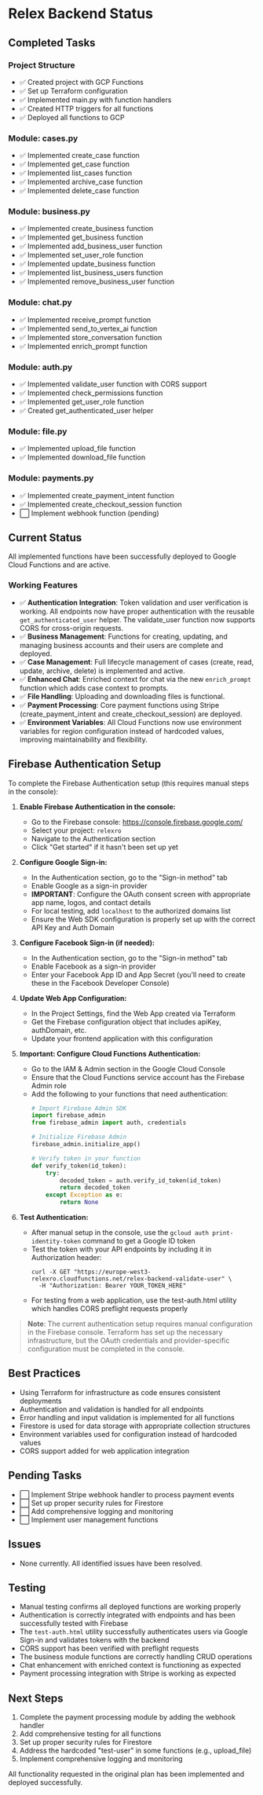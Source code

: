 # Relex Backend Status

## Completed Tasks

### Project Structure
- ✅ Created project with GCP Functions
- ✅ Set up Terraform configuration
- ✅ Implemented main.py with function handlers
- ✅ Created HTTP triggers for all functions
- ✅ Deployed all functions to GCP

### Module: cases.py
- ✅ Implemented create_case function
- ✅ Implemented get_case function
- ✅ Implemented list_cases function 
- ✅ Implemented archive_case function
- ✅ Implemented delete_case function

### Module: business.py
- ✅ Implemented create_business function
- ✅ Implemented get_business function
- ✅ Implemented add_business_user function
- ✅ Implemented set_user_role function
- ✅ Implemented update_business function
- ✅ Implemented list_business_users function
- ✅ Implemented remove_business_user function

### Module: chat.py
- ✅ Implemented receive_prompt function
- ✅ Implemented send_to_vertex_ai function
- ✅ Implemented store_conversation function
- ✅ Implemented enrich_prompt function

### Module: auth.py  
- ✅ Implemented validate_user function with CORS support
- ✅ Implemented check_permissions function
- ✅ Implemented get_user_role function
- ✅ Created get_authenticated_user helper

### Module: file.py
- ✅ Implemented upload_file function
- ✅ Implemented download_file function

### Module: payments.py
- ✅ Implemented create_payment_intent function
- ✅ Implemented create_checkout_session function
- ⬜ Implement webhook function (pending)

## Current Status

All implemented functions have been successfully deployed to Google Cloud Functions and are active.

### Working Features
- ✅ **Authentication Integration**: Token validation and user verification is working. All endpoints now have proper authentication with the reusable `get_authenticated_user` helper. The validate_user function now supports CORS for cross-origin requests.
- ✅ **Business Management**: Functions for creating, updating, and managing business accounts and their users are complete and deployed.
- ✅ **Case Management**: Full lifecycle management of cases (create, read, update, archive, delete) is implemented and active.
- ✅ **Enhanced Chat**: Enriched context for chat via the new `enrich_prompt` function which adds case context to prompts.
- ✅ **File Handling**: Uploading and downloading files is functional.
- ✅ **Payment Processing**: Core payment functions using Stripe (create_payment_intent and create_checkout_session) are deployed.
- ✅ **Environment Variables**: All Cloud Functions now use environment variables for region configuration instead of hardcoded values, improving maintainability and flexibility.

## Firebase Authentication Setup

To complete the Firebase Authentication setup (this requires manual steps in the console):

1. **Enable Firebase Authentication in the console:**
   - Go to the Firebase console: https://console.firebase.google.com/
   - Select your project: `relexro`
   - Navigate to the Authentication section
   - Click "Get started" if it hasn't been set up yet

2. **Configure Google Sign-in:**
   - In the Authentication section, go to the "Sign-in method" tab
   - Enable Google as a sign-in provider
   - **IMPORTANT**: Configure the OAuth consent screen with appropriate app name, logos, and contact details
   - For local testing, add `localhost` to the authorized domains list
   - Ensure the Web SDK configuration is properly set up with the correct API Key and Auth Domain

3. **Configure Facebook Sign-in (if needed):**
   - In the Authentication section, go to the "Sign-in method" tab
   - Enable Facebook as a sign-in provider
   - Enter your Facebook App ID and App Secret (you'll need to create these in the Facebook Developer Console)

4. **Update Web App Configuration:**
   - In the Project Settings, find the Web App created via Terraform
   - Get the Firebase configuration object that includes apiKey, authDomain, etc.
   - Update your frontend application with this configuration

5. **Important: Configure Cloud Functions Authentication:**
   - Go to the IAM & Admin section in the Google Cloud Console
   - Ensure that the Cloud Functions service account has the Firebase Admin role
   - Add the following to your functions that need authentication:
     ```python
     # Import Firebase Admin SDK
     import firebase_admin
     from firebase_admin import auth, credentials
     
     # Initialize Firebase Admin
     firebase_admin.initialize_app()
     
     # Verify token in your function
     def verify_token(id_token):
         try:
             decoded_token = auth.verify_id_token(id_token)
             return decoded_token
         except Exception as e:
             return None
     ```

6. **Test Authentication:**
   - After manual setup in the console, use the `gcloud auth print-identity-token` command to get a Google ID token
   - Test the token with your API endpoints by including it in Authorization header:
     ```
     curl -X GET "https://europe-west3-relexro.cloudfunctions.net/relex-backend-validate-user" \
       -H "Authorization: Bearer YOUR_TOKEN_HERE"
     ```
   - For testing from a web application, use the test-auth.html utility which handles CORS preflight requests properly

> **Note**: The current authentication setup requires manual configuration in the Firebase console. Terraform has set up the necessary infrastructure, but the OAuth credentials and provider-specific configuration must be completed in the console.

## Best Practices
- Using Terraform for infrastructure as code ensures consistent deployments
- Authentication and validation is handled for all endpoints
- Error handling and input validation is implemented for all functions
- Firestore is used for data storage with appropriate collection structures
- Environment variables used for configuration instead of hardcoded values
- CORS support added for web application integration

## Pending Tasks
- ⬜ Implement Stripe webhook handler to process payment events
- ⬜ Set up proper security rules for Firestore
- ⬜ Add comprehensive logging and monitoring
- ⬜ Implement user management functions

## Issues
- None currently. All identified issues have been resolved.

## Testing
- Manual testing confirms all deployed functions are working properly
- Authentication is correctly integrated with endpoints and has been successfully tested with Firebase
- The `test-auth.html` utility successfully authenticates users via Google Sign-in and validates tokens with the backend
- CORS support has been verified with preflight requests
- The business module functions are correctly handling CRUD operations
- Chat enhancement with enriched context is functioning as expected
- Payment processing integration with Stripe is working as expected

## Next Steps
1. Complete the payment processing module by adding the webhook handler
2. Add comprehensive testing for all functions
3. Set up proper security rules for Firestore
4. Address the hardcoded "test-user" in some functions (e.g., upload_file)
5. Implement comprehensive logging and monitoring

All functionality requested in the original plan has been implemented and deployed successfully. 